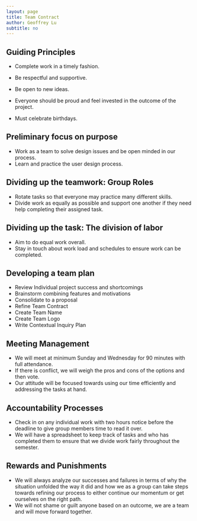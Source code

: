 ```yaml
---
layout: page
title: Team Contract
author: Geoffrey Lu
subtitle: no
---
```


## Guiding Principles 

* Complete work in a timely fashion. 

* Be respectful and supportive.

* Be open to new ideas.

* Everyone should be proud and feel invested in the outcome of the project.

* Must celebrate birthdays.

## Preliminary focus on purpose
* Work as a team to solve design issues and be open minded in our process.
* Learn and practice the user design process.

## Dividing up the teamwork: Group Roles
* Rotate tasks so that everyone may practice many different skills.
* Divide work as equally as possible and support one another if they need help completing their assigned task.

## Dividing up the task: The division of labor
* Aim to do equal work overall.
* Stay in touch about work load and schedules to ensure work can be completed.

## Developing a team plan
* Review Individual project success and shortcomings
* Brainstorm combining features and motivations
* Consolidate to a proposal
* Refine Team Contract
* Create Team Name
* Create Team Logo
* Write Contextual Inquiry Plan

## Meeting Management
* We will meet at minimum Sunday and Wednesday for 90 minutes with full attendance.
* If there is conflict, we will weigh the pros and cons of the options and then vote.
* Our attitude will be focused towards using our time efficiently and addressing the tasks at hand.

## Accountability Processes
* Check in on any individual work with two hours notice before the deadline to give group members time to read it over.
* We will have a spreadsheet to keep track of tasks and who has completed them to ensure that we divide work fairly throughout the semester.

## Rewards and Punishments
* We will always analyze our successes and failures in terms of why the situation unfolded the way it did and how we as a group can take steps towards refining our process to either continue our momentum or get ourselves on the right path.
* We will not shame or guilt anyone based on an outcome, we are a team and will move forward together.




